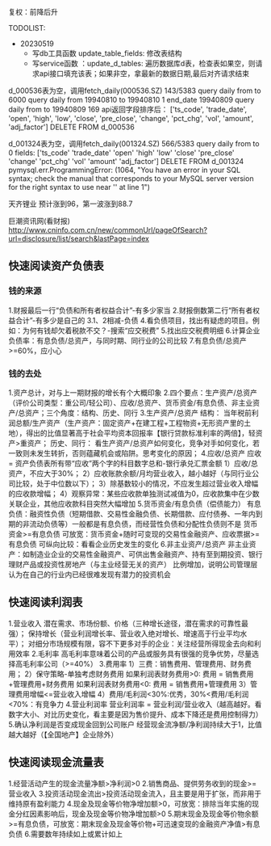 复权：前降后升

TODOLIST:
- 20230519
  - 写db工具函数 update_table_fields: 修改表结构
  - 写service函数 ：update_d_tables: 遍历数据库d表，检查表如果空，则请求api接口填充该表；如果非空，拿最新的数据日期,最后对齐请求结束
  
d_000536表为空，调用fetch_daily(000536.SZ) 143/5383
query daily from  to 
6000
query daily from 19940810 to 19940810
1
end_date 19940809
query daily from  to 19940809
169
api返回字段排序后： ['ts_code', 'trade_date', 'open', 'high', 'low', 'close', 'pre_close', 'change', 'pct_chg', 'vol', 'amount', 'adj_factor']
DELETE FROM d_000536


d_001324表为空，调用fetch_daily(001324.SZ) 566/5383
query daily from  to 
0
fields: ['ts_code' 'trade_date' 'open' 'high' 'low' 'close' 'pre_close' 'change'
 'pct_chg' 'vol' 'amount' 'adj_factor']
DELETE FROM d_001324
pymysql.err.ProgrammingError: (1064, "You have an error in your SQL syntax; check the manual that corresponds to your MySQL server version for the right syntax to use near '' at line 1")


天齐锂业 预计涨到96，第一波涨到88.7

巨潮资讯网(看财报)
http://www.cninfo.com.cn/new/commonUrl/pageOfSearch?url=disclosure/list/search&lastPage=index

## 快速阅读资产负债表
### 钱的来源
1.财报最后一行“负债和所有者权益合计”-有多少家当
2.财报倒数第二行“所有者权益合计”-有多少是自己的
3.1、2相减-负债
4.看负债项目，找出有疑虑的项目。例如：为何有钱却欠着税款不交？-搜索“应交税费”
5.找出应交税费明细
6.计算企业负债率：有息负债/总资产，与同时期、同行业的公司比较
7.有息负债/总资产>=60%，应小心
### 钱的去处
1.资产总计，对与上一期财报的增长有个大概印象
2.四个要点：生产资产/总资产（评价公司类型：重公司/轻公司）、应收/总资产、货币资金/有息负债、非主业资产/总资产；三个角度：结构、历史、同行
3.生产资产/总资产
结构：
  当年税前利润总额/生产资产（生产资产：固定资产+在建工程+工程物资+无形资产里的土地），得出的比值显著高于社会平均资本回报率【银行贷款标准利率的两倍】，轻资产>重资产；
历史、同行：
  看生产资产/总资产如何变化，竞争对手如何变化，若一致则未发生转折，否则蕴藏机会或陷阱。思考变化的原因；
4.应收/总资产
应收 = 资产负债表所有带“应收”两个字的科目数字总和-银行承兑汇票金额
1）应收/总资产，不应大于30%；
2）应收账款余额/月均营业收入，越小越好（与同行业公司比较，处于中位数以下）；
3）除基数较小的情况，不应发生超过营业收入增幅的应收款增幅；
4）观察异常：某些应收款单独测试减值为0，应收款集中在少数关联企业，其他应收款科目突然大幅增加
5.货币资金/有息负债（偿债能力）
有息负债：融资性负债（短期借款、交易性金融负债、长期借款、应付债券、一年内到期的非流动负债等）一般都是有息负债，而经营性负债和分配性负债则不是
货币资金>=有息负债
可放宽：货币资金+随时可变现的交易性金融资产、应收票据>=有息负债
可纵向比较：看看企业历史发生的变化
6.非主业资产/总资产
非主业资产：如制造业企业的交易性金融资产、可供出售金融资产、持有至到期投资、银行理财产品或投资性房地产（与主业经营无关的资产）
比例增加，说明公司管理层认为在自己的行业内已经很难发现有潜力的投资机会

## 快速阅读利润表
1.营业收入
潜在需求、市场份额、价格（三种增长途径，潜在需求的可靠性最强）；
保持增长（营业利润增长率、营业收入绝对增长、增速高于行业平均水平）；
对细分市场规模有限，容不下更多对手的企业：关注经营所得现金去向和利用效率
2.毛利率
高毛利率意味着公司的产品或服务具有很强的竞争优势，尽量选择高毛利率公司（>=40%）
3.费用率
1）三费：销售费用、管理费用、财务费用；
2）保守策略-单独考虑财务费用
如果利润表财务费用>0:
    费用 = 销售费用+管理费用+财务费用
如果利润表财务费用<0:
    费用 = 销售费用+管理费用
3）管理费用增幅<=营业收入增幅
4）费用/毛利润<30%:优秀，30%<费用/毛利润<70%：有竞争力
4.营业利润率
营业利润率 = 营业利润/营业收入（越高越好。看数字大小、对比历史变化，看主要是因为售价提升、成本下降还是费用控制得力）
5.确认净利润是否变成现金回到公司账户
经营现金流净额/净利润持续大于1，比值越大越好（【全国地产】企业除外）

## 快速阅读现金流量表
1.经营活动产生的现金流量净额>净利润>0
2.销售商品、提供劳务收到的现金>=营业收入
3.投资活动现金流出>投资活动现金流入，且主要是用于扩张，而非用于维持原有盈利能力
4.现金及现金等价物净增加额>0，可放宽：排除当年实施的现金分红因素影响后，现金及现金等价物净增加额>0
5.期末现金及现金等价物余额>=有息负债，可放宽：期末现金及现金等价物+可迅速变现的金融资产净值>有息负债
6.需要数年持续如上或累计如上